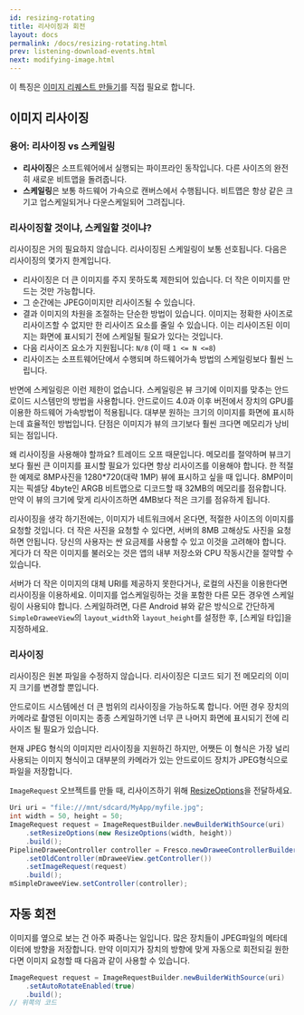```yaml
---
id: resizing-rotating
title: 리사이징과 회전
layout: docs
permalink: /docs/resizing-rotating.html
prev: listening-download-events.html
next: modifying-image.html
---
```


이 특징은 [이미지 리퀘스트 만들기](using-controllerbuilder.html#ImageRequest)를 직접 필요로 합니다.

## 이미지 리사이징

### 용어: 리사이징 vs 스케일링

- **리사이징**은 소프트웨어에서 실행되는 파이프라인 동작입니다. 다른 사이즈의 완전히 새로운 비트맵을 돌려줍니다.
- **스케일링**은 보통 하드웨어 가속으로 캔버스에서 수행됩니다. 비트맵은 항상 같은 크기고 업스케일되거나 다운스케일되어 그려집니다.

### 리사이징할 것이냐, 스케일할 것이냐?

리사이징은 거의 필요하지 않습니다. 리사이징된 스케일링이 보통 선호됩니다.
다음은 리사이징의 몇가지 한계입니다.

  - 리사이징은 더 큰 이미지를 주지 못하도록 제한되어 있습니다. 더 작은 이미지를 만드는 것만 가능합니다.
  - 그 순간에는 JPEG이미지만 리사이즈될 수 있습니다.
  - 결과 이미지의 차원을 조절하는 단순한 방법이 있습니다. 이미지는 정확한 사이즈로 리사이즈할 수 없지만 한 리사이즈 요소를 줄일 수 있습니다. 이는 리사이즈된 이미지는 화면에 표시되기 전에 스케일될 필요가 있다는 것입니다.
  - 다음 리사이즈 요소가 지원됩니다: `N/8` (이 때 `1 <= N <=8`)
  - 리사이즈는 소프트웨어단에서 수행되며 하드웨어가속 방법의 스케일링보다 훨씬 느립니다.

반면에 스케일링은 이런 제한이 없습니다. 스케일링은 뷰 크기에 이미지를 맞추는 안드로이드 시스템만의 방법을 사용합니다. 안드로이드 4.0과 이후 버전에서 장치의 GPU를 이용한  하드웨어 가속방법이 적용됩니다. 대부분 원하는 크기의 이미지를 화면에 표시하는데 효율적인 방법입니다. 단점은 이미지가 뷰의 크기보다 훨씬 크다면 메모리가 낭비 되는 점입니다.

왜 리사이징을 사용해야 할까요? 트레이드 오프 때문입니다. 메모리를 절약하며 뷰크기보다 훨씬 큰 이미지를 표시할 필요가 있다면 항상 리사이즈를 이용해야 합니다. 한 적절한 예제로 8MP사진을 1280*720(대략 1MP) 뷰에 표시하고 싶을 때 입니다. 8MP이미지는 픽셀당 4byte인 ARGB 비트맵으로 디코드할 때 32MB의 메모리를 점유합니다. 만약 이 뷰의 크기에 맞게 리사이즈하면 4MB보다 적은 크기를 점유하게 됩니다.

리사이징을 생각 하기전에는, 이미지가 네트워크에서 온다면, 적절한 사이즈의 이미지를 요청할 것입니다. 더 작은 사진을 요청할 수 있다면, 서버의 8MB 고해상도 사진을 요청하면 안됩니다. 당신의 사용자는 싼 요금제를 사용할 수 있고 이것을 고려해야 합니다. 게다가 더 작은 이미지를 불러오는 것은 앱의 내부 저장소와 CPU 작동시간을 절약할 수 있습니다.

서버가 더 작은 이미지의 대체 URI를 제공하지 못한다거나, 로컬의 사진을 이용한다면 리사이징을 이용하세요. 이미지를 업스케일링하는 것을 포함한 다른 모든 경우엔 스케일링이 사용되야 합니다. 스케일하려면, 다른 Android 뷰와 같은 방식으로 간단하게 `SimpleDraweeView`의 `layout_width`와 `layout_height`를 설정한 후, [스케일 타입]을 지정하세요.

### 리사이징

리사이징은 원본 파일을 수정하지 않습니다. 리사이징은 디코드 되기 전 메모리의 이미지 크기를 변경할 뿐입니다.

안드로이드 시스템에선 더 큰 범위의 리사이징을 가능하도록 합니다. 어떤 경우 장치의 카메라로 촬영된 이미지는 종종 스케일하기엔 너무 큰 나머지 화면에 표시되기 전에 리사이즈 될 필요가 있습니다.

현재 JPEG 형식의 이미지만 리사이징을 지원하긴 하지만, 어쨋든 이 형식은 가장 널리 사용되는 이미지 형식이고 대부분의 카메라가 있는 안드로이드 장치가 JPEG형식으로 파일을 저장합니다.

`ImageRequest` 오브젝트를 만들 때, 리사이즈하기 위해 [ResizeOptions](../javadoc/reference/com/facebook/imagepipeline/common/ResizeOptions.html)을 전달하세요.

```java
Uri uri = "file:///mnt/sdcard/MyApp/myfile.jpg";
int width = 50, height = 50;
ImageRequest request = ImageRequestBuilder.newBuilderWithSource(uri)
    .setResizeOptions(new ResizeOptions(width, height))
    .build();
PipelineDraweeController controller = Fresco.newDraweeControllerBuilder()
    .setOldController(mDraweeView.getController())
    .setImageRequest(request)
    .build();
mSimpleDraweeView.setController(controller);
```

## <a name="rotate"></a>자동 회전

이미지를 옆으로 보는 건 아주 짜증나는 일입니다. 많은 장치들이 JPEG파일의 메타데이터에 방향을 저장합니다. 만약 이미지가 장치의 방향에 맞게 자동으로 회전되길 원한다면 이미지 요청할 때 다음과 같이 사용할 수 있습니다.

```java
ImageRequest request = ImageRequestBuilder.newBuilderWithSource(uri)
    .setAutoRotateEnabled(true)
    .build();
// 위쪽의 코드
```